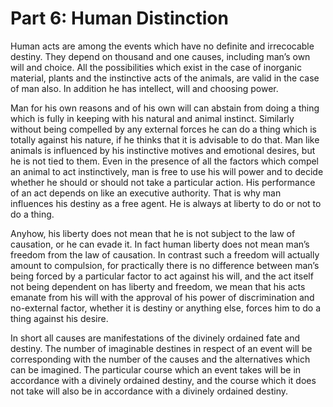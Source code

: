 Part 6: Human Distinction
=========================

Human acts are among the events which have no definite and irrecocable
destiny. They depend on thousand and one causes, including man’s own
will and choice. All the possibilities which exist in the case of
inorganic material, plants and the instinctive acts of the animals, are
valid in the case of man also. In addition he has intellect, will and
choosing power.

Man for his own reasons and of his own will can abstain from doing a
thing which is fully in keeping with his natural and animal instinct.
Similarly without being compelled by any external forces he can do a
thing which is totally against his nature, if he thinks that it is
advisable to do that. Man like animals is influenced by his instinctive
motives and emotional desires, but he is not tied to them. Even in the
presence of all the factors which compel an animal to act instinctively,
man is free to use his will power and to decide whether he should or
should not take a particular action. His performance of an act depends
on like an executive authority. That is why man influences his destiny
as a free agent. He is always at liberty to do or not to do a thing.

Anyhow, his liberty does not mean that he is not subject to the law of
causation, or he can evade it. In fact human liberty does not mean man’s
freedom from the law of causation. In contrast such a freedom will
actually amount to compulsion, for practically there is no difference
between man’s being forced by a particular factor to act against his
will, and the act itself not being dependent on has liberty and freedom,
we mean that his acts emanate from his will with the approval of his
power of discrimination and no-external factor, whether it is destiny or
anything else, forces him to do a thing against his desire.

In short all causes are manifestations of the divinely ordained fate and
destiny. The number of imaginable destines in respect of an event will
be corresponding with the number of the causes and the alternatives
which can be imagined. The particular course which an event takes will
be in accordance with a divinely ordained destiny, and the course which
it does not take will also be in accordance with a divinely ordained
destiny.


